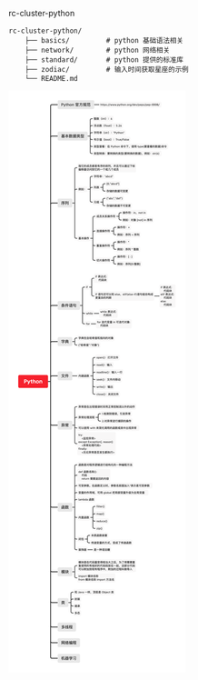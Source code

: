 rc-cluster-python

```
rc-cluster-python/
    ├── basics/         # python 基础语法相关
    ├── network/        # python 网络相关
    ├── standard/       # python 提供的标准库
    ├── zodiac/         # 输入时间获取星座的示例
    └── README.md
```

![](Python.png)